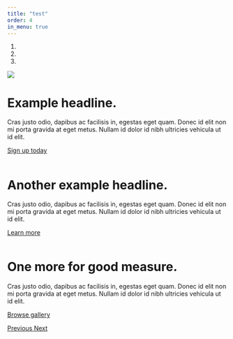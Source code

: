 ```yaml
---
title: "test"
order: 4
in_menu: true
---
```

<div id="myCarousel" class="carousel slide carousel-fade" data-ride="carousel" data-interval= "6000">
      <ol class="carousel-indicators">
        <li data-target="#myCarousel" data-slide-to="0" class="active"></li>
        <li data-target="#myCarousel" data-slide-to="1"></li>
        <li data-target="#myCarousel" data-slide-to="2"></li>
      </ol>
      <div class="carousel-inner">
        <div class="carousel-item active">
          <img class="first-slide animated zoomInUp" src="https://images5.alphacoders.com/431/431885.jpg">
          <div class="container">
            <div class="carousel-caption d-none d-md-block text-left">
              <h1 class="animated fadeInDown">Example headline.</h1>
              <p class="animated zoomInLeft">Cras justo odio, dapibus ac facilisis in, egestas eget quam. Donec id elit non mi porta gravida at eget metus. Nullam id dolor id nibh ultricies vehicula ut id elit.</p>
              <p><a class="btn btn-lg btn-primary" href="#" role="button">Sign up today</a></p>
            </div>
          </div>
        </div>
        <div class="carousel-item">
          <img class="second-slide animated zoomInDown" src="https://encrypted-tbn0.gstatic.com/images?q=tbn:ANd9GcQ-fVv6bAGKlo6T9sqHTxjPqrkgUc_gLJt9hQZu6fKRw7LtX8zO" alt="">
          <div class="container">
            <div class="carousel-caption d-none d-md-block">
              <h1 class="animated fadeInDown">Another example headline.</h1>
              <p class="animated fadeInRight">Cras justo odio, dapibus ac facilisis in, egestas eget quam. Donec id elit non mi porta gravida at eget metus. Nullam id dolor id nibh ultricies vehicula ut id elit.</p>
              <p><a class="btn btn-lg btn-primary" href="#" role="button">Learn more</a></p>
            </div>
          </div>
        </div>
        <div class="carousel-item">
          <img class="third-slide animated zoomIn" src="https://www.smak.co.za/images/bg.jpg" alt="">
          <div class="container">
            <div class="carousel-caption d-none d-md-block text-right">
              <h1 class="animated fadeInDown">One more for good measure.</h1>
              <p class="animated slideInLeft">Cras justo odio, dapibus ac facilisis in, egestas eget quam. Donec id elit non mi porta gravida at eget metus. Nullam id dolor id nibh ultricies vehicula ut id elit.</p>
              <p><a class="btn btn-lg btn-primary" href="#" role="button">Browse gallery</a></p>
            </div>
          </div>
        </div>
      </div>
      <a class="carousel-control-prev" href="#myCarousel" role="button" data-slide="prev">
        <span class="carousel-control-prev-icon" aria-hidden="true"></span>
        <span class="sr-only">Previous</span>
      </a>
      <a class="carousel-control-next" href="#myCarousel" role="button" data-slide="next">
        <span class="carousel-control-next-icon" aria-hidden="true"></span>
        <span class="sr-only">Next</span>
      </a>
    </div> 